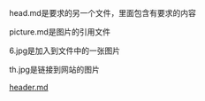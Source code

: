 head.md是要求的另一个文件，里面包含有要求的内容

picture.md是图片的引用文件

6.jpg是加入到文件中的一张图片

th.jpg是链接到网站的图片

[header.md](https://github.com/LIU991/public/edit/main/header.md)
